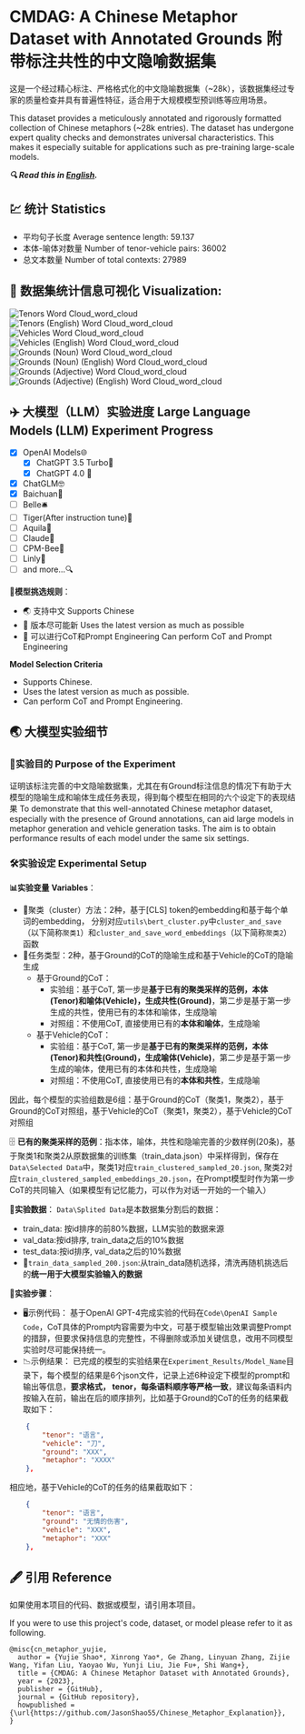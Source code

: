 
# CMDAG: A Chinese Metaphor Dataset with Annotated Grounds 附带标注共性的中文隐喻数据集
这是一个经过精心标注、严格格式化的中文隐喻数据集（~28k），该数据集经过专家的质量检查并具有普遍性特征，适合用于大规模模型预训练等应用场景。

This dataset provides a meticulously annotated and rigorously formatted collection of Chinese metaphors (~28k entries). The dataset has undergone expert quality checks and demonstrates universal characteristics. This makes it especially suitable for applications such as pre-training large-scale models.

***🔍 Read this in [English](README_en.md).***
## 💹 统计 Statistics

- 平均句子长度 Average sentence length: 59.137
- 本体-喻体对数量 Number of tenor-vehicle pairs: 36002
- 总文本数量 Number of total contexts: 27989

## :sunrise: 数据集统计信息可视化 **Visualization:** 

![Tenors Word Cloud_word_cloud](https://github.com/JasonShao55/Chinese_Metaphor_Explanation/assets/61415289/14e9a9e3-1d3c-4fea-bf38-f963c6d3ad18)
![Tenors (English) Word Cloud_word_cloud](https://github.com/JasonShao55/Chinese_Metaphor_Explanation/assets/61415289/a507d29c-0657-47f9-b94d-d166242e3bc0)
![Vehicles Word Cloud_word_cloud](https://github.com/JasonShao55/Chinese_Metaphor_Explanation/assets/61415289/5c15a5bd-1303-491d-8fec-820c6d17e2ab)
![Vehicles (English) Word Cloud_word_cloud](https://github.com/JasonShao55/Chinese_Metaphor_Explanation/assets/61415289/6678e5ec-9148-4b8a-84c6-c222f4969e12)
![Grounds (Noun) Word Cloud_word_cloud](https://github.com/JasonShao55/Chinese_Metaphor_Explanation/assets/61415289/c5e264e3-9d37-40c2-9d73-8836cc523ec3)
![Grounds (Noun) (English) Word Cloud_word_cloud](https://github.com/JasonShao55/Chinese_Metaphor_Explanation/assets/61415289/b930a5c9-dcab-432d-8494-7b6135fdcc9f)
![Grounds (Adjective) Word Cloud_word_cloud](https://github.com/JasonShao55/Chinese_Metaphor_Explanation/assets/61415289/d7ed51cb-14b8-4cbf-87e2-bbd1197740c9)
![Grounds (Adjective) (English) Word Cloud_word_cloud](https://github.com/JasonShao55/Chinese_Metaphor_Explanation/assets/61415289/1f9a1248-127b-40dd-939d-38ecd2ea7e46)

## :airplane: 大模型（LLM）实验进度 Large Language Models (LLM) Experiment Progress
- [X] OpenAI Models🌐
  - [X] ChatGPT 3.5 Turbo🤖
  - [X] ChatGPT 4.0 🤖
- [X] ChatGLM🤓
- [X] Baichuan🌊
- [ ] Belle🛎️
- [ ] Tiger(After instruction tune)🐅
- [ ] Aquila🦅
- [ ] Claude🎨
- [ ] CPM-Bee🐝
- [ ] Linly🎼
- [ ] and more...🔍

💼**模型挑选规则**：
- 🌏 支持中文 Supports Chinese
- 🔄 版本尽可能新 Uses the latest version as much as possible
- 🧪 可以进行CoT和Prompt Engineering Can perform CoT and Prompt Engineering

**Model Selection Criteria**
- Supports Chinese.
- Uses the latest version as much as possible.
- Can perform CoT and Prompt Engineering.

## :earth_asia: 大模型实验细节
### 🎯实验目的 Purpose of the Experiment
证明该标注完善的中文隐喻数据集，尤其在有Ground标注信息的情况下有助于大模型的隐喻生成和喻体生成任务表现，得到每个模型在相同的六个设定下的表现结果
To demonstrate that this well-annotated Chinese metaphor dataset, especially with the presence of Ground annotations, can aid large models in metaphor generation and vehicle generation tasks. The aim is to obtain performance results of each model under the same six settings.

### 🛠️实验设定 Experimental Setup
**📊实验变量** **Variables**：
- 📌聚类（cluster）方法：2种，基于[CLS] token的embedding和基于每个单词的embedding，
  分别对应`utils\bert_cluster.py`中`cluster_and_save`（以下简称`聚类1`）和`cluster_and_save_word_embeddings`（以下简称`聚类2`）函数
- 🎩任务类型：2种，基于Ground的CoT的隐喻生成和基于Vehicle的CoT的隐喻生成
  - 基于Ground的CoT：
    - 实验组：基于CoT, 第一步是**基于已有的聚类采样的范例，本体(Tenor)和喻体(Vehicle)，生成共性(Ground)**，第二步是基于第一步生成的共性，使用已有的本体和喻体，生成隐喻
    - 对照组：不使用CoT, 直接使用已有的**本体和喻体**，生成隐喻
  - 基于Vehicle的CoT：
    - 实验组：基于CoT, 第一步是**基于已有的聚类采样的范例，本体(Tenor)和共性(Ground)，生成喻体(Vehicle)**，第二步是基于第一步生成的喻体，使用已有的本体和共性，生成隐喻
    - 对照组：不使用CoT, 直接使用已有的**本体和共性**，生成隐喻
    
因此，每个模型的实验组数是6组：基于Ground的CoT（聚类1，聚类2），基于Ground的CoT对照组，基于Vehicle的CoT（聚类1，聚类2），基于Vehicle的CoT对照组

🗄️ **已有的聚类采样的范例**：指本体，喻体，共性和隐喻完善的少数样例(20条)，基于聚类1和聚类2从原数据集的训练集（train_data.json）中采样得到，保存在`Data\Selected Data`中，聚类1对应`train_clustered_sampled_20.json`, 聚类2对应`train_clustered_sampled_embeddings_20.json`，在Prompt模型时作为第一步CoT的共同输入（如果模型有记忆能力，可以作为对话一开始的一个输入）
  
🔎**实验数据**：
`Data\Splited Data`是本数据集分割后的数据：
- train_data: 按id排序的前80%数据，LLM实验的数据来源
- val_data:按id排序, train_data之后的10%数据
- test_data:按id排序, val_data之后的10%数据
- 📂`train_data_sampled_200.json`:从train_data随机选择，清洗再随机挑选后的**统一用于大模型实验输入的数据**

📜**实验步骤**：
- 🖥️示例代码：
基于OpenAI GPT-4完成实验的代码在`Code\OpenAI Sample Code`，CoT具体的Prompt内容需要为中文，可基于模型输出效果调整Prompt的措辞，但要求保持信息的完整性，不得删除或添加关键信息，改用不同模型实验时尽可能保持统一。
- 📉示例结果：
已完成的模型的实验结果在`Experiment_Results/Model_Name`目录下，每个模型的结果是6个json文件，记录上述6种设定下模型的prompt和输出等信息，**要求格式， tenor，每条语料顺序等严格一致**，建议每条语料内按输入在前，输出在后的顺序排列，比如基于Ground的CoT的任务的结果截取如下：
```json
    {
        "tenor": "语言",
        "vehicle": "刀",
        "ground": "XXX",
        "metaphor": "XXXX"
    },
```
相应地，基于Vehicle的CoT的任务的结果截取如下：
```json
    {
        "tenor": "语言",
        "ground": "无情的伤害", 
        "vehicle": "XXX",
        "metaphor": "XXX"
    },
```

## 🖋️ 引用 Reference

如果使用本项目的代码、数据或模型，请引用本项目。

If you were to use this project's code, dataset, or model please refer to it as following.

```
@misc{cn_metaphor_yujie,
  author = {Yujie Shao*, Xinrong Yao*, Ge Zhang, Linyuan Zhang, Zijie Wang, Yifan Liu, Yaoyao Wu, Yunji Liu, Jie Fu+, Shi Wang+},
  title = {CMDAG: A Chinese Metaphor Dataset with Annotated Grounds},
  year = {2023},
  publisher = {GitHub},
  journal = {GitHub repository},
  howpublished = {\url{https://github.com/JasonShao55/Chinese_Metaphor_Explanation}},
}
```

